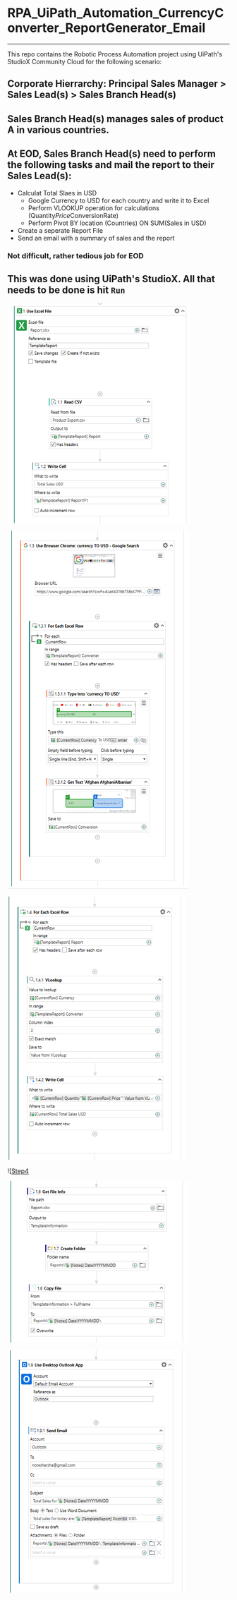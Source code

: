 # RPA_UiPath_Automation_CurrencyConverter_ReportGenerator_Email
------------------------------------------------
This repo contains the Robotic Process Automation project using UiPath's StudioX Community Cloud for the following scenario:

## Corporate Hierrarchy: Principal Sales Manager > Sales Lead(s) > Sales Branch Head(s)

## Sales Branch Head(s) manages sales of product A in various countries.

## At EOD, Sales Branch Head(s) need to perform the following tasks and mail the report to their Sales Lead(s):
- Calculat Total Slaes in USD
  - Google Currency to USD for each country and write it to Excel
  - Perform VLOOKUP operation for calculations (Quantity*Price*ConversionRate)
  - Perform Pivot BY location (Countries) ON SUM(Sales in USD)
 - Create a seperate Report File
 - Send an email with a summary of sales and the report
 
 
 ### Not difficult, rather tedious job for EOD
 
 ## This was done using UiPath's StudioX. All that needs to be done is hit `Run`
 ![Step1](https://github.com/Harsha2409/RPA_UiPath_CurrencyConverter/blob/main/step1-readfromexcel.PNG)
 
 ![Step2](https://github.com/Harsha2409/RPA_UiPath_CurrencyConverter/blob/main/step2-googleRates-selectRates.PNG)
 
 ![Step3](https://github.com/Harsha2409/RPA_UiPath_CurrencyConverter/blob/main/step3-performVlookup-calculations.PNG)
 
 ![[Step4](https://github.com/Harsha2409/RPA_UiPath_CurrencyConverter/blob/main/step4-performPivot.PNG)
 
 ![Step5](https://github.com/Harsha2409/RPA_UiPath_CurrencyConverter/blob/main/step5-createReportfolder-saveReport.PNG)
 
 ![Step6](https://github.com/Harsha2409/RPA_UiPath_CurrencyConverter/blob/main/step6-sendEmailReport-Outlook.PNG)
